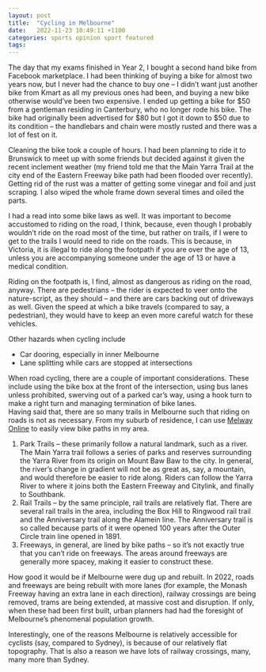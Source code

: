 ```yaml
---
layout: post
title:  "Cycling in Melbourne"
date:   2022-11-23 10:49:11 +1100
categories: sports opinion sport featured
tags: 
---
```

The day that my exams finished in Year 2, I bought a second hand bike from Facebook marketplace. I had been thinking of buying a bike for almost two years now, but I never had the chance to buy one – I didn’t want just another bike from Kmart as all my previous ones had been, and buying a new bike otherwise would’ve been two expensive. I ended up getting a bike for $50 from a gentleman residing in Canterbury, who no longer rode his bike. The bike had originally been advertised for $80 but I got it down to $50 due to its condition – the handlebars and chain were mostly rusted and there was a lot of fest on it.  

Cleaning the bike took a couple of hours. I had been planning to ride it to Brunswick to meet up with some friends but decided against it given the recent inclement weather (my friend told me that the Main Yarra Trail at the city end of the Eastern Freeway bike path had been flooded over recently). Getting rid of the rust was a matter of getting some vinegar and foil and just scraping. I also wiped the whole frame down several times and oiled the parts.  

I had a read into some bike laws as well. It was important to become accustomed to riding on the road, I think, because, even though I probably wouldn’t ride on the road most of the time, but rather on trails, if I were to get to the trails I would need to ride on the roads. This is because, in Victoria, it is illegal to ride along the footpath if you are over the age of 13, unless you are accompanying someone under the age of 13 or have a medical condition.  

Riding on the footpath is, I find, almost as dangerous as riding on the road, anyway. There are pedestrians – the rider is expected to veer onto the nature-script, as they should – and there are cars backing out of driveways as well. Given the speed at which a bike travels (compared to say, a pedestrian), they would have to keep an even more careful watch for these vehicles.  

Other hazards when cycling include  
- Car dooring, especially in inner Melbourne
- Lane splitting while cars are stopped at intersections

When road cycling, there are a couple of important considerations. These include using the bike box at the front of the intersection, using bus lanes unless prohibited, swerving out of a parked car’s way, using a hook turn to make a right turn and managing termination of bike lanes.  
Having said that, there are so many trails in Melbourne such that riding on roads is not as necessary. From my suburb of residence, I can use [Melway Online](https://online.melway.com.au/melway/) to easily view bike paths in my area.

1.	Park Trails – these primarily follow a natural landmark, such as a river. The Main Yarra trail follows a series of parks and reserves surrounding the Yarra River from its origin on Mount Baw Baw to the city. In general, the river’s change in gradient will not be as great as, say, a mountain, and would therefore be easier to ride along. Riders can follow the Yarra River to where it joins both the Eastern Freeway and Citylink, and finally to Southbank.  
2.	Rail Trails – by the same principle, rail trails are relatively flat. There are several rail trails in the area, including the Box Hill to Ringwood rail trail and the Anniversary trail along the Alamein line. The Anniversary trail is so called because parts of it were opened 100 years after the Outer Circle train line opened in 1891.  
3.	Freeways, in general, are lined by bike paths – so it’s not exactly true that you can’t ride on freeways. The areas around freeways are generally more spacey, making it easier to construct these.  

How good it would be if Melbourne were dug up and rebuilt. In 2022, roads and freeways are being rebuilt with more lanes (for example, the Monash Freeway having an extra lane in each direction), railway crossings are being removed, trams are being extended, at massive cost and disruption. If only, when these had been first built, urban planners had had the foresight of Melbourne’s phenomenal population growth.  

Interestingly, one of the reasons Melbourne is relatively accessible for cyclists (say, compared to Sydney), is because of our relatively flat topography. That is also a reason we have lots of railway crossings, many, many more than Sydney.